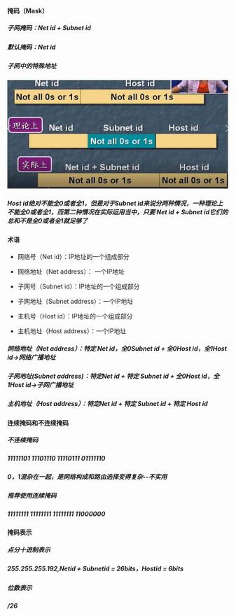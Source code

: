 #### 掩码（Mask）
##### 子网掩码：Net id + Subnet id
##### 默认掩码：Net id

##### 子网中的特殊地址
 ![](/assets/18-5-27-1.png)
##### Host id绝对不能全0或者全1，但是对于Subnet id来说分两种情况，一种理论上不能全0或者全1，而第二种情况在实际运用当中，只要 Net id + Subnet id它们的总和不是全0或者全1就足够了
 
#### 术语
* 网络号（Net id）：IP地址的一个组成部分
* 网络地址（Net address）： 一个IP地址

* 子网号（Subnet id）：IP地址的一个组成部分
* 子网地址（Subnet address）：一个IP地址

* 主机号（Host id）：IP地址的一个组成部分
* 主机地址（Host address）：一个IP地址

##### 网络地址（Net address）：特定 Net id，全0Subnet id + 全0Host id，全1Host id->网络广播地址
##### 子网地址(Subnet address)：特定Net id + 特定 Subnet id + 全0Host id，全1Host id->子网广播地址
##### 主机地址（Host address）：特定Net id + 特定 Subnet id + 特定 Host id

#### 连续掩码和不连续掩码
##### 不连续掩码
##### 11111101 11101110 11110111 01111110
##### 0，1混杂在一起，是网络构成和路由选择变得复杂--不实用

##### 推荐使用连续掩码
#####  11111111 11111111 11111111 11000000

#### 掩码表示
##### 点分十进制表示
##### 255.255.255.192,Netid + Subnetid = 26bits，Hostid = 6bits
##### 位数表示
##### /26









